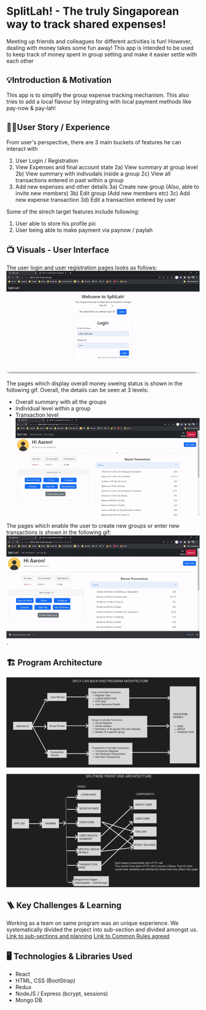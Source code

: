# SplitLah! - The truly Singaporean way to track shared expenses!

Meeting up friends and colleagues for different activities is fun! However, dealing with money takes some fun away! This app is intended to be used to keep track of money spent in group setting and make it easier settle with each other

## 💡Introduction & Motivation

This app is to simplify the group expense tracking mechanism. This also tries to add a local flavour by integrating with local payment methods like pay-now & pay-lah!

## 🧑‍💼User Story / Experience

From user's perspective, there are 3 main buckets of features he can interact with

1. User Login / Registration
2. View Expenses and final account state
   2a) View summary at group level
   2b) View summary with indivudals inside a group
   2c) View all transactions entered in past within a group
3. Add new expenses and other details
   3a) Create new group (Also, able to invite new members)
   3b) Edit group (Add new members etc)
   3c) Add new expense transaction
   3d) Edit a transaction entered by user

Some of the strech target features include following:

1. User able to store his profile pic
2. User being able to make payment via paynow / paylah

## 📺 Visuals - User Interface

The user login and user registration pages looks as follows:
![Login and Registration](/apps/client/src/images/loginRegistrationGif_v3.gif)

The pages which display overall money oweing status is shown in the following gif. Overall, the details can be seen at 3 levels:

- Overall summary with all the groups
- Individual level within a group
- Transaction level
  ![Monetary Status](/apps/client/src/images/View_Transactions_v1.gif)

The pages which enable the user to create new groups or enter new transactions is shown in the following gif:
![Txn/ Group Update](/apps/client/src/images/Add_Transactions_group.gif)
.

## 🏗️ Program Architecture

![Back-End Architecture](/apps/client/src/images/BackEnd%20Architecture.jpg)

![Front-End Architecture](/apps/client/src/images/FrontEnd%20Architecture.jpg)

## 🪜 Key Challenges & Learning

Working as a team on same program was an unique experience.
We systematically divided the project into sub-section and divided amongst us.
[Link to sub-sections and planning](https://docs.google.com/spreadsheets/d/1VVXgjrptBwsrz9G4e1zM8mdpqAFBvm4WZ3t_itfZOc4/edit?usp=share_link)
[Link to Common Rules agreed](https://docs.google.com/document/d/1p-guP6gnfDuwsT9w-_g8t1SW-muOY0JWi8FJQ3KuEks/edit?usp=share_link)

## 🖥️ Technologies & Libraries Used
- React
- HTML, CSS (BootStrap)
- Redux
- NodeJS / Express (bcrypt, sessions)
- Mongo DB
